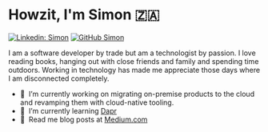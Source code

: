 # Howzit, I'm Simon 🇿🇦

[![Linkedin: Simon](https://img.shields.io/badge/-headleysj-blue?style=flat-square&logo=Linkedin&logoColor=white&link=https://www.linkedin.com/in/headleysj/)](https://www.linkedin.com/in/headleysj/)
[![GitHub Simon](https://img.shields.io/github/followers/krylixza?label=follow&style=social)](https://github.com/krylixza)

I am a software developer by trade but am a technologist by passion. I love reading books, hanging out with close friends and family and spending time outdoors. Working in technology has made me appreciate those days where I am disconnected completely.

- 🔭 &nbsp;I’m currently working on migrating on-premise products to the cloud and revamping them with cloud-native tooling.
- 🌱 &nbsp;I’m currently learning [Dapr](https://dapr.io)
- 💬 &nbsp;Read me blog posts at [Medium.com](https://headleysj.medium.com)
